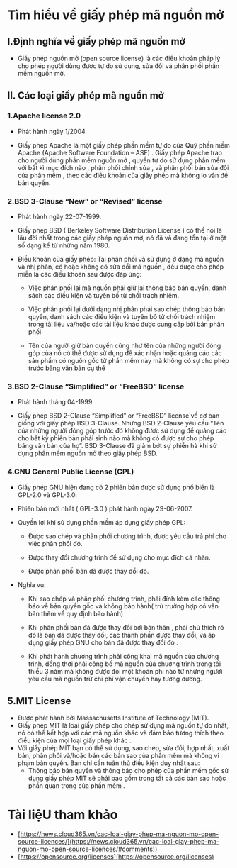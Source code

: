 # Tìm hiểu về giấy phép mã nguồn mở 
## I.Định nghĩa về giấy phép mã nguồn mở
- Giấy phép nguồn mở (open source license) là các điều khoản pháp lý cho phép người dùng được tự do sử dụng, sửa đổi và phân phối phần mềm nguồn mở.
## II. Các loại giấy phép mã nguồn mở
### 1.Apache license 2.0
- Phát hành ngày 1/2004
  
- Giấy phép Apache là một giấy phép phần mềm tự do của Quỹ phần mềm Apache (Apache Software Foundation – ASF) . Giấy phép Apache trao cho người dùng phần mềm nguồn mở , quyền tự do sử dụng phần mềm với bất kì mục đích nào , phân phối chỉnh sửa , và phân phối bản sửa đổi của phần mềm , theo các điều khoản của giấy phép mà không lo vấn đề bản quyền.
  
### 2.BSD 3-Clause “New” or “Revised” license
- Phát hành ngày 22-07-1999.
  
- Giấy phép BSD ( Berkeley Software Distribution License ) có thể nói là lâu đời nhất trong các giấy phép nguồn mở, nó đã và đang tồn tại ở một số dạng kể từ những năm 1980.
 
- Điều khoản của giấy phép: Tái phân phối và sử dụng ở dạng mã nguồn và nhị phân, có hoặc không có sửa đổi mã nguồn , đều được cho phép miễn là các điều khoản sau được đáp ứng:
 
  + Việc phân phối lại mã nguồn phải giữ lại thông báo bản quyền, danh sách các điều kiện và tuyên bố từ chối trách nhiệm.
   
  + Việc phân phối lại dưới dạng nhị phân phải sao chép thông báo bản quyền, danh sách các điều kiện và tuyên bố từ chối trách nhiệm trong tài liệu và/hoặc các tài liệu khác được cung cấp bởi bản phân phối
   
  + Tên của người giữ bản quyền cũng như tên của những người đóng góp của nó có thể được sử dụng để xác nhận hoặc quảng cáo các sản phẩm có nguồn gốc từ phần mềm này mà không có sự cho phép trước bằng văn bản cụ thể 
### 3.BSD 2-Clause “Simplified” or “FreeBSD” license
- Phát hành tháng 04-1999.
  
- Giấy phép BSD 2-Clause “Simplified” or “FreeBSD” license về cơ bản giống với giấy phép BSD 3-Clause. Nhưng BSD 2-Clause yêu cầu “Tên của những người đóng góp trước đó không được sử dụng để quảng cáo cho bất kỳ phiên bản phái sinh nào mà không có được sự cho phép bằng văn bản của họ”. BSD 3-Clause đã giảm bớt sự phiền hà khi sử dụng phần mềm nguồn mở theo giấy phép BSD. 

### 4.GNU General Public License (GPL) 
- Giấy phép GNU hiện đang có 2 phiên bản được sử dụng phổ biến là GPL-2.0 và GPL-3.0.
 
- Phiên bản mới nhất ( GPL-3.0 ) phát hành ngày 29-06-2007.
 
- Quyền lợi khi sử dụng phần mềm áp dụng giấy phép GPL:
 
  + Được sao chép và phân phối chương trình, được yêu cầu trả phí cho việc phân phối đó.
   
  + Được thay đổi chương trình để sử dụng cho mục đích cá nhân.
 
  + Được phân phối bản đã được thay đổi đó.
   
- Nghĩa vụ:
 
  + Khi sao chép và phân phối chương trình, phải đính kèm các thông báo về bản quyền gốc và không bảo hành( trừ trường hợp có văn bản thêm về quy định bảo hành)
   
  + Khi phân phối bản đã được thay đổi bởi bản thân , phải chú thích rõ đó là bản đã được thay đổi, các thành phần được thay đổi, và áp dụng giấy phép GNU cho bản đã được thay đổi đó .
   
  + Khi phát hành chương trình phải công khai mã nguồn của chương trình, đồng thời phải công bố mã nguồn của chương trình trong tối thiểu 3 năm mà không được đòi một khoản phí nào từ những người yêu cầu mã nguồn trừ chi phí vận chuyển hay tương đương.

## 5.MIT License
- Được phát hành bởi Massachusetts Institute of Technology (MIT).  
- Giấy phép MIT là loại giấy phép cho phép sử dụng mã nguồn tự do nhất, nó có thể kết hợp với các mã nguồn khác và đảm bảo tương thích theo điều kiện của mọi loại giấy phép khác .
- Với giấy phép MIT bạn có thể sử dụng, sao chép, sửa đổi, hợp nhất, xuất bản, phân phối và/hoặc bán các bản sao của phần mềm mà không vi phạm bản quyền. Bạn chỉ cần tuân thủ điều kiện duy nhất sau:
  + Thông báo bản quyền và thông báo cho phép của phần mềm gốc sử dụng giấy phép MIT sẽ phải bao gồm trong tất cả các bản sao hoặc phần quan trọng của phần mềm . 

# Tài liệU tham khảo
- [https://news.cloud365.vn/cac-loai-giay-phep-ma-nguon-mo-open-source-licences/](https://news.cloud365.vn/cac-loai-giay-phep-ma-nguon-mo-open-source-licences/#comments))
- [https://opensource.org/licenses](https://opensource.org/licenses)
